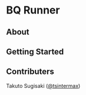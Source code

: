 # BQ Runner

## About

## Getting Started

## Contributers
Takuto Sugisaki ([@tsintermax](https://github.com/tsintermax))

